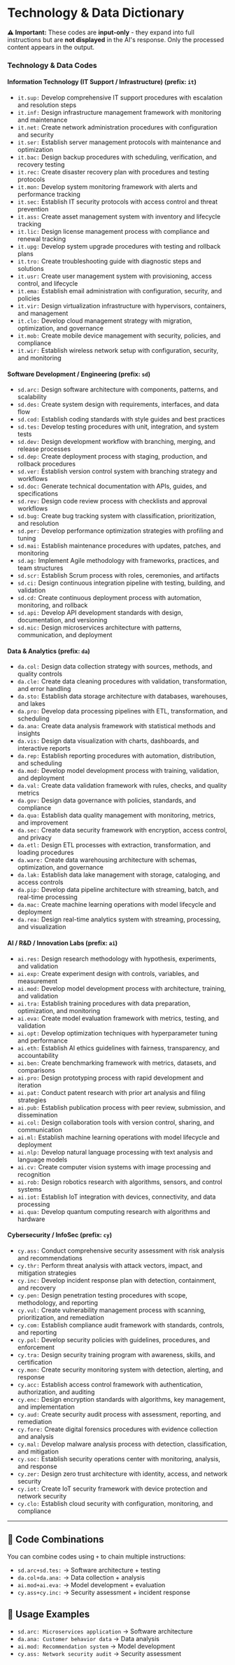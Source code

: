 # Technology & Data Dictionary

**⚠️ Important:** These codes are **input-only** - they expand into full instructions but are **not displayed** in the AI's response. Only the processed content appears in the output.

### Technology & Data Codes

#### Information Technology (IT Support / Infrastructure) (prefix: `it`)

* `it.sup:` Develop comprehensive IT support procedures with escalation and resolution steps
* `it.inf:` Design infrastructure management framework with monitoring and maintenance
* `it.net:` Create network administration procedures with configuration and security
* `it.ser:` Establish server management protocols with maintenance and optimization
* `it.bac:` Design backup procedures with scheduling, verification, and recovery testing
* `it.rec:` Create disaster recovery plan with procedures and testing protocols
* `it.mon:` Develop system monitoring framework with alerts and performance tracking
* `it.sec:` Establish IT security protocols with access control and threat prevention
* `it.ass:` Create asset management system with inventory and lifecycle tracking
* `it.lic:` Design license management process with compliance and renewal tracking
* `it.upg:` Develop system upgrade procedures with testing and rollback plans
* `it.tro:` Create troubleshooting guide with diagnostic steps and solutions
* `it.usr:` Create user management system with provisioning, access control, and lifecycle
* `it.ema:` Establish email administration with configuration, security, and policies
* `it.vir:` Design virtualization infrastructure with hypervisors, containers, and management
* `it.clo:` Develop cloud management strategy with migration, optimization, and governance
* `it.mob:` Create mobile device management with security, policies, and compliance
* `it.wir:` Establish wireless network setup with configuration, security, and monitoring

#### Software Development / Engineering (prefix: `sd`)

* `sd.arc:` Design software architecture with components, patterns, and scalability
* `sd.des:` Create system design with requirements, interfaces, and data flow
* `sd.cod:` Establish coding standards with style guides and best practices
* `sd.tes:` Develop testing procedures with unit, integration, and system tests
* `sd.dev:` Design development workflow with branching, merging, and release processes
* `sd.dep:` Create deployment process with staging, production, and rollback procedures
* `sd.ver:` Establish version control system with branching strategy and workflows
* `sd.doc:` Generate technical documentation with APIs, guides, and specifications
* `sd.rev:` Design code review process with checklists and approval workflows
* `sd.bug:` Create bug tracking system with classification, prioritization, and resolution
* `sd.per:` Develop performance optimization strategies with profiling and tuning
* `sd.mai:` Establish maintenance procedures with updates, patches, and monitoring
* `sd.ag:` Implement Agile methodology with frameworks, practices, and team structures
* `sd.scr:` Establish Scrum process with roles, ceremonies, and artifacts
* `sd.ci:` Design continuous integration pipeline with testing, building, and validation
* `sd.cd:` Create continuous deployment process with automation, monitoring, and rollback
* `sd.api:` Develop API development standards with design, documentation, and versioning
* `sd.mic:` Design microservices architecture with patterns, communication, and deployment

#### Data & Analytics (prefix: `da`)

* `da.col:` Design data collection strategy with sources, methods, and quality controls
* `da.cle:` Create data cleaning procedures with validation, transformation, and error handling
* `da.sto:` Establish data storage architecture with databases, warehouses, and lakes
* `da.pro:` Develop data processing pipelines with ETL, transformation, and scheduling
* `da.ana:` Create data analysis framework with statistical methods and insights
* `da.vis:` Design data visualization with charts, dashboards, and interactive reports
* `da.rep:` Establish reporting procedures with automation, distribution, and scheduling
* `da.mod:` Develop model development process with training, validation, and deployment
* `da.val:` Create data validation framework with rules, checks, and quality metrics
* `da.gov:` Design data governance with policies, standards, and compliance
* `da.qua:` Establish data quality management with monitoring, metrics, and improvement
* `da.sec:` Create data security framework with encryption, access control, and privacy
* `da.etl:` Design ETL processes with extraction, transformation, and loading procedures
* `da.ware:` Create data warehousing architecture with schemas, optimization, and governance
* `da.lak:` Establish data lake management with storage, cataloging, and access controls
* `da.pip:` Develop data pipeline architecture with streaming, batch, and real-time processing
* `da.mac:` Create machine learning operations with model lifecycle and deployment
* `da.rea:` Design real-time analytics system with streaming, processing, and visualization

#### AI / R&D / Innovation Labs (prefix: `ai`)

* `ai.res:` Design research methodology with hypothesis, experiments, and validation
* `ai.exp:` Create experiment design with controls, variables, and measurement
* `ai.mod:` Develop model development process with architecture, training, and validation
* `ai.tra:` Establish training procedures with data preparation, optimization, and monitoring
* `ai.eva:` Create model evaluation framework with metrics, testing, and validation
* `ai.opt:` Develop optimization techniques with hyperparameter tuning and performance
* `ai.eth:` Establish AI ethics guidelines with fairness, transparency, and accountability
* `ai.ben:` Create benchmarking framework with metrics, datasets, and comparisons
* `ai.pro:` Design prototyping process with rapid development and iteration
* `ai.pat:` Conduct patent research with prior art analysis and filing strategies
* `ai.pub:` Establish publication process with peer review, submission, and dissemination
* `ai.col:` Design collaboration tools with version control, sharing, and communication
* `ai.ml:` Establish machine learning operations with model lifecycle and deployment
* `ai.nlp:` Develop natural language processing with text analysis and language models
* `ai.cv:` Create computer vision systems with image processing and recognition
* `ai.rob:` Design robotics research with algorithms, sensors, and control systems
* `ai.iot:` Establish IoT integration with devices, connectivity, and data processing
* `ai.qua:` Develop quantum computing research with algorithms and hardware

#### Cybersecurity / InfoSec (prefix: `cy`)

* `cy.ass:` Conduct comprehensive security assessment with risk analysis and recommendations
* `cy.thr:` Perform threat analysis with attack vectors, impact, and mitigation strategies
* `cy.inc:` Develop incident response plan with detection, containment, and recovery
* `cy.pen:` Design penetration testing procedures with scope, methodology, and reporting
* `cy.vul:` Create vulnerability management process with scanning, prioritization, and remediation
* `cy.com:` Establish compliance audit framework with standards, controls, and reporting
* `cy.pol:` Develop security policies with guidelines, procedures, and enforcement
* `cy.tra:` Design security training program with awareness, skills, and certification
* `cy.mon:` Create security monitoring system with detection, alerting, and response
* `cy.acc:` Establish access control framework with authentication, authorization, and auditing
* `cy.enc:` Design encryption standards with algorithms, key management, and implementation
* `cy.aud:` Create security audit process with assessment, reporting, and remediation
* `cy.fore:` Create digital forensics procedures with evidence collection and analysis
* `cy.mal:` Develop malware analysis process with detection, classification, and mitigation
* `cy.soc:` Establish security operations center with monitoring, analysis, and response
* `cy.zer:` Design zero trust architecture with identity, access, and network security
* `cy.iot:` Create IoT security framework with device protection and network security
* `cy.clo:` Establish cloud security with configuration, monitoring, and compliance

---

## 🔗 **Code Combinations**

You can combine codes using `+` to chain multiple instructions:

* `sd.arc+sd.tes:` → Software architecture + testing
* `da.col+da.ana:` → Data collection + analysis
* `ai.mod+ai.eva:` → Model development + evaluation
* `cy.ass+cy.inc:` → Security assessment + incident response

## 📝 **Usage Examples**

* `sd.arc: Microservices application` → Software architecture
* `da.ana: Customer behavior data` → Data analysis
* `ai.mod: Recommendation system` → Model development
* `cy.ass: Network security audit` → Security assessment
